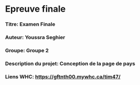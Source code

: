 # Epreuve finale
### Titre: Examen Finale
### Auteur: Youssra Seghier
### Groupe: Groupe 2
### Description du projet: Conception de la page de pays
### Liens WHC: https://gftnth00.mywhc.ca/tim47/




